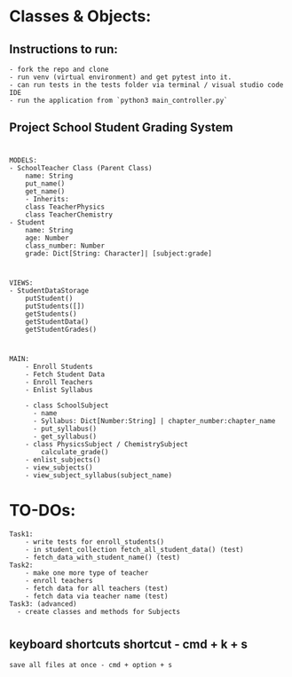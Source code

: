 # Classes & Objects:

## Instructions to run:
    - fork the repo and clone
    - run venv (virtual environment) and get pytest into it.
    - can run tests in the tests folder via terminal / visual studio code IDE
    - run the application from `python3 main_controller.py`

## Project School Student Grading System

#

    MODELS:
    - SchoolTeacher Class (Parent Class)
        name: String
        put_name()
        get_name()
        - Inherits:
        class TeacherPhysics
        class TeacherChemistry
    - Student 
        name: String
        age: Number
        class_number: Number
        grade: Dict[String: Character]| [subject:grade]
#
    VIEWS:
    - StudentDataStorage
        putStudent()
        putStudents([])
        getStudents()
        getStudentData()
        getStudentGrades()
    
#

    MAIN:
        - Enroll Students
        - Fetch Student Data
        - Enroll Teachers
        - Enlist Syllabus
        
        - class SchoolSubject
          - name
          - Syllabus: Dict[Number:String] | chapter_number:chapter_name
          - put_syllabus()
          - get_syllabus()
        - class PhysicsSubject / ChemistrySubject
            calculate_grade()
        - enlist_subjects()
        - view_subjects()
        - view_subject_syllabus(subject_name)
        
#

# TO-DOs:
    Task1:
        - write tests for enroll_students()
        - in student_collection fetch_all_student_data() (test)
        - fetch_data_with_student_name() (test)
    Task2:
        - make one more type of teacher
        - enroll teachers
        - fetch data for all teachers (test)
        - fetch data via teacher name (test)
    Task3: (advanced)
      - create classes and methods for Subjects

#

## keyboard shortcuts shortcut - cmd + k + s
    save all files at once - cmd + option + s
    

